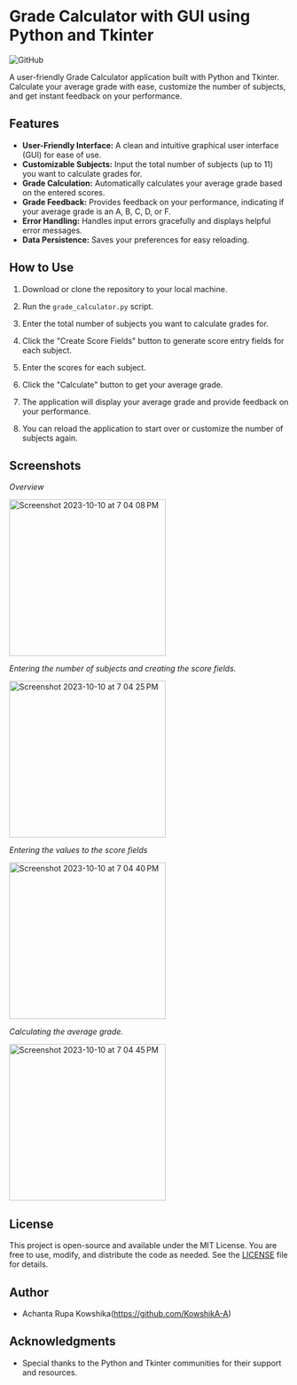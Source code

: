 # Grade Calculator with GUI using Python and Tkinter

![GitHub](https://img.shields.io/github/license/KowshikA-A/Grade_Calculator)

A user-friendly Grade Calculator application built with Python and Tkinter. Calculate your average grade with ease, customize the number of subjects, and get instant feedback on your performance.

## Features

- **User-Friendly Interface:** A clean and intuitive graphical user interface (GUI) for ease of use.
- **Customizable Subjects:** Input the total number of subjects (up to 11) you want to calculate grades for.
- **Grade Calculation:** Automatically calculates your average grade based on the entered scores.
- **Grade Feedback:** Provides feedback on your performance, indicating if your average grade is an A, B, C, D, or F.
- **Error Handling:** Handles input errors gracefully and displays helpful error messages.
- **Data Persistence:** Saves your preferences for easy reloading.

## How to Use

1. Download or clone the repository to your local machine.

2. Run the `grade_calculator.py` script.

3. Enter the total number of subjects you want to calculate grades for.

4. Click the "Create Score Fields" button to generate score entry fields for each subject.

5. Enter the scores for each subject.

6. Click the "Calculate" button to get your average grade.

7. The application will display your average grade and provide feedback on your performance.

8. You can reload the application to start over or customize the number of subjects again.

## Screenshots

*Overview*

<img width="282" alt="Screenshot 2023-10-10 at 7 04 08 PM" src="https://github.com/KowshikA-A/Grade_Calculator/assets/92981602/b65ac3f3-93c3-44c3-a1c6-99e9e4f47027">

*Entering the number of subjects and creating the score fields.*

<img width="282" alt="Screenshot 2023-10-10 at 7 04 25 PM" src="https://github.com/KowshikA-A/Grade_Calculator/assets/92981602/38a20163-d645-4f17-be57-1608828a2404">

*Entering the values to the score fields*

<img width="282" alt="Screenshot 2023-10-10 at 7 04 40 PM" src="https://github.com/KowshikA-A/Grade_Calculator/assets/92981602/368c5835-e425-4dfa-9dd3-4e0d23ce3eda">


*Calculating the average grade.*

<img width="282" alt="Screenshot 2023-10-10 at 7 04 45 PM" src="https://github.com/KowshikA-A/Grade_Calculator/assets/92981602/9211b414-7d51-41e6-9842-8c35788c88d9">


## License

This project is open-source and available under the MIT License. You are free to use, modify, and distribute the code as needed. See the [LICENSE](LICENSE) file for details.

## Author

- Achanta Rupa Kowshika(https://github.com/KowshikA-A)

## Acknowledgments

- Special thanks to the Python and Tkinter communities for their support and resources.

